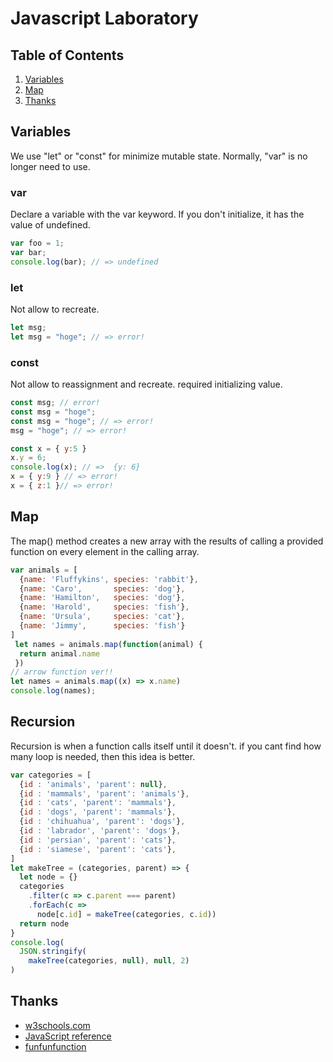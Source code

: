 # Javascript Laboratory

## Table of Contents

  1. [Variables](#sec-var)
  1. [Map](#sec-map)
  1. [Thanks](#sec-thanks)

<a name="sec-var"></a>
## Variables
We use "let" or "const" for minimize mutable state.
Normally, "var" is no longer need to use.

### var 
Declare a variable with the var keyword.
If you don't initialize, it has the value of undefined.

```javascript
var foo = 1;
var bar;
console.log(bar); // => undefined
```

### let 
Not allow to recreate.
```javascript
let msg;
let msg = "hoge"; // => error!
```

### const 
Not allow to reassignment and recreate.
required initializing value.
```javascript
const msg; // error!
const msg = "hoge";
const msg = "hoge"; // => error!
msg = "hoge"; // => error!
```
```javascript
const x = { y:5 }
x.y = 6;
console.log(x); // =>  {y: 6}
x = { y:9 } // => error!
x = { z:1 }// => error!
```

<a name="sec-map"></a>
## Map
The map() method creates a new array with the results of calling a provided function on every element in the calling array.
```javascript
var animals = [
  {name: 'Fluffykins', species: 'rabbit'},
  {name: 'Caro',       species: 'dog'},
  {name: 'Hamilton',   species: 'dog'},
  {name: 'Harold',     species: 'fish'},
  {name: 'Ursula',     species: 'cat'},
  {name: 'Jimmy',      species: 'fish'}
]
 let names = animals.map(function(animal) {
  return animal.name
 })   
// arrow function ver!!
let names = animals.map((x) => x.name)  
console.log(names);
```


<a name="sec-recursion"></a>
## Recursion
Recursion is when a function calls itself until it doesn't.
if you cant find how many loop is needed, then this idea is better.
```javascript
var categories = [
  {id : 'animals', 'parent': null},
  {id : 'mammals', 'parent': 'animals'},
  {id : 'cats', 'parent': 'mammals'},
  {id : 'dogs', 'parent': 'mammals'},
  {id : 'chihuahua', 'parent': 'dogs'},
  {id : 'labrador', 'parent': 'dogs'},
  {id : 'persian', 'parent': 'cats'},
  {id : 'siamese', 'parent': 'cats'},
]
let makeTree = (categories, parent) => {
  let node = {}
  categories
    .filter(c => c.parent === parent)
    .forEach(c =>
      node[c.id] = makeTree(categories, c.id))
  return node
}
console.log(
  JSON.stringify(
    makeTree(categories, null), null, 2)
)
```


<a name="sec-thanks"></a>
## Thanks
- [w3schools.com](https://www.w3schools.com/js/default.asp)
- [JavaScript reference](https://developer.mozilla.org/en-US/docs/Web/JavaScript/Reference)
- [funfunfunction](https://www.youtube.com/channel/UCO1cgjhGzsSYb1rsB4bFe4Q/featured)



